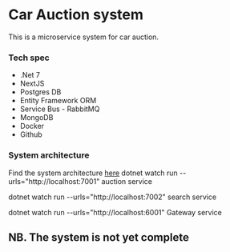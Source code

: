 # Car Auction system

This is a microservice system for car auction.

### Tech spec
- .Net 7
- NextJS
- Postgres DB
- Entity Framework ORM
- Service Bus - RabbitMQ
- MongoDB
- Docker
- Github

### System architecture

Find the system architecture [here](https://drive.google.com/drive/folders/13qYeDb50eu8szu-vdnrd7jnDWvNIypOt?usp=drive_link)
dotnet watch run --urls="http://localhost:7001" auction service

dotnet watch run --urls="http://localhost:7002" search service

dotnet watch run --urls="http://localhost:6001"
Gateway service

## NB. The system is not yet complete 
